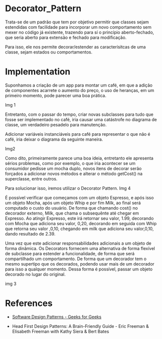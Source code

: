 # Decorator_Pattern 

Trata-se de um padrão que tem por objetivo permitir que classes sejam estendidas com facilidade para incorporar um novo
comportamento sem mexer no código já existente, trazendo para sí o princípio aberto-fechado, que seria aberto para extensão 
e fechado para modificação.

Para isso, ele nos permite decorar/estender as caracterísitcas de uma classe, sejam estados ou comportamentos.

# Implementation

Suponhamos a criação de um app para montar um café, em que a adição de componentes acarrete o aumento do preço, o uso de heranças, em um primeiro momento, pode parecer uma boa prática.

Img 1

Entretanto, com o passar do tempo, criar novas subclasses para tudo que fosse ser implementado no café, iria causar uma catástrofe no diagrama de classe, um verdadeiro pesadelo para manutenção.

Adicionar variáveis instanciáveis para café para representar o que não é café, iria deixar o diagrama da seguinte maneira.

Img2

Como dito, primeiramente parece uma boa ideia, entretanto ele apresenta sérios problemas, como por exemplo, o que iria acontecer 
se um consumidor pedisse um mocha duplo, novos itens de decorar serão forçados a adicionar novos métodos e alterar o método getCost() 
na superclasse, entre outros.


 Para solucionar isso, iremos utilizar o Decorator Pattern.
 Img 4

 
 É possível verificar que começamos com um objeto Espresso, e após isso um objeto Mocha, após um objeto Whip e por fim Milk, ao final será computado o custo do 
usuário. De forma que chamando cost() no decorador externo, Milk, que chama o subsequênte até chegar em Expresso. 
Ao atingir Expresso, este irá retornar seu valor, 1.99, decorando com Mocha que adiciona seu valor, 0,20, decorando em seguida com Whip que retorna seu valor ,0,10,
chegando em milk que adiciona seu valor,0,10, dando resultado de 2.39.


Uma vez que este adicionar responsabilidades adicionais a um objeto de  forma dinâmica. Os Decorators fornecem uma alternativa de forma flexível de subclasse para estender a funcionalidade, de forma que será compartilhado um comportamento.
De forma que um decorador tem o mesmo supertipo que os decorados, podendo usar mais de um decorador para isso a qualquer momento. 
Dessa forma é possível, passar um objeto decorado no lugar do original.

img 3


# References

* [Software Design Patterns - Geeks for Geeks](https://www.geeksforgeeks.org/software-design-patterns/)

* Head First Design Patterns: A Brain-Friendly Guide - Eric Freeman & Elisabeth Freeman with Kathy Siera & Bert Bates
